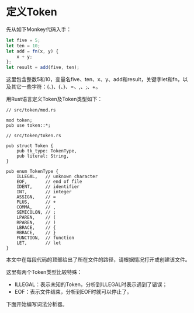 # 定义Token

先从如下Monkey代码入手：
```js
let five = 5; 
let ten = 10;
let add = fn(x, y) { 
    x + y;
};
let result = add(five, ten);
```

这里包含整数5和10，变量名five、ten、x、y、add和result，关键字let和fn，以及其它一些字符：(、)、{、}、=、,、;、+。

用Rust语言定义Token及Token类型如下：
```rust,noplaypen
// src/token/mod.rs

mod token;
pub use token::*;
```

```rust,noplaypen
// src/token/token.rs

pub struct Token {
    pub tk_type: TokenType,
    pub literal: String,
}

pub enum TokenType {
    ILLEGAL,   // unknown character
    EOF,       // end of file
    IDENT,     // identifier
    INT,       // integer
    ASSIGN,    // =
    PLUS,      // +
    COMMA,     // ,
    SEMICOLON, // ;
    LPAREN,    // (
    RPAREN,    // )
    LBRACE,    // {
    RBRACE,    // }
    FUNCTION,  // function
    LET,       // let
}
```
本文中在每段代码的顶部给出了所在文件的路径，请根据情况打开或创建该文件。

这里有两个Token类型比较特殊：
- ILLEGAL：表示未知的Token，分析到ILLEGAL时表示遇到了错误；
- EOF：表示文件结束，分析到EOF时就可以停止了。

下面开始编写词法分析器。